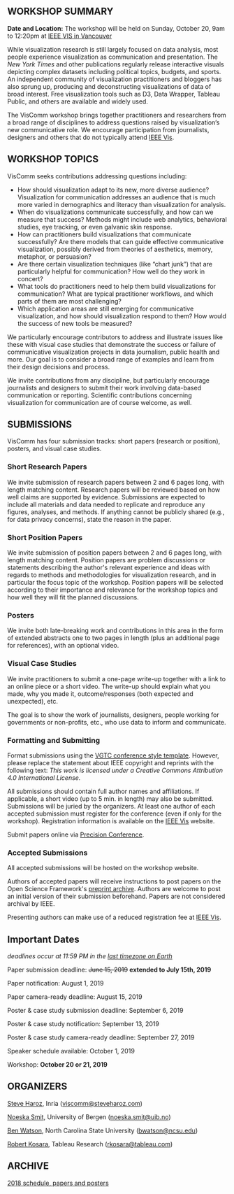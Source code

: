 ## WORKSHOP SUMMARY

**Date and Location:** The workshop will be held on Sunday, October 20, 9am to 12:20pm at [IEEE VIS in Vancouver](http://ieeevis.org/year/2019/welcome)

While visualization research is still largely focused on data analysis, most people experience visualization as communication and presentation. The _New York Times_ and other publications regularly release interactive visuals depicting complex datasets including political topics, budgets, and sports. An independent community of visualization practitioners and bloggers has also sprung up, producing and deconstructing visualizations of data of broad interest. Free visualization tools such as D3, Data Wrapper, Tableau Public, and others are available and widely used.

The VisComm workshop brings together practitioners and researchers from a broad range of disciplines to address questions raised by visualization’s new communicative role. We encourage participation from journalists, designers and others that do not typically attend [IEEE Vis](http://ieeevis.org/).

## WORKSHOP TOPICS

VisComm seeks contributions addressing questions including: 

- How should visualization adapt to its new, more diverse audience? Visualization for communication addresses an audience that is much more varied in demographics and literacy than visualization for analysis.
- When do visualizations communicate successfully, and how can we measure that success? Methods might include web analytics, behavioral studies, eye tracking, or even galvanic skin response.
- How can practitioners build visualizations that communicate successfully? Are there models that can guide effective communicative visualization, possibly derived from theories of aesthetics, memory, metaphor, or persuasion?
- Are there certain visualization techniques (like “chart junk”) that are particularly helpful for communication? How well do they work in concert?  
- What tools do practitioners need to help them build visualizations for communication? What are typical practitioner workflows, and which parts of them are most challenging? 
- Which application areas are still emerging for communicative visualization, and how should visualization respond to them? How would the success of new tools be measured?

We particularly encourage contributors to address and illustrate issues like these with visual case studies that demonstrate the success or failure of communicative visualization projects in data journalism, public health and more. Our goal is to consider a broad range of examples and learn from their design decisions and process.

We invite contributions from any discipline, but particularly encourage journalists and designers to submit their work involving data-based communication or reporting. Scientific contributions concerning visualization for communication are of course welcome, as well.

## SUBMISSIONS

VisComm has four submission tracks: short papers (research or position), posters, and visual case studies.

### Short Research Papers

We invite submission of research papers between 2 and 6 pages long, with length matching content. Research papers will be reviewed based on how well claims are supported by evidence. Submissions are expected to include all materials and data needed to replicate and reproduce any figures, analyses, and methods. If anything cannot be publicly shared (e.g., for data privacy concerns), state the reason in the paper.

### Short Position Papers

We invite submission of position papers between 2 and 6 pages long, with length matching content. Position papers are problem discussions or statements describing the author's relevant experience and ideas with regards to methods and methodologies for visualization research, and in particular the focus topic of the workshop. Position papers will be selected according to their importance and relevance for the workshop topics and how well they will fit the planned discussions.

### Posters

We invite both late-breaking work and contributions in this area in the form of extended abstracts one to two pages in length (plus an additional page for references), with an optional video.

### Visual Case Studies

We invite practitioners to submit a one-page write-up together with a link to an online piece or a short video. The write-up should explain what you made, why you made it, outcome/responses (both expected and unexpected), etc.

The goal is to show the work of journalists, designers, people working for governments or non-profits, etc., who use data to inform and communicate.

### Formatting and Submitting

Format submissions using the [VGTC conference style template](http://junctionpublishing.org/vgtc/Tasks/camera.html). However, please replace the statement about IEEE copyright and reprints with the following text: _This work is licensed under a Creative Commons Attribution 4.0 International License._

All submissions should contain full author names and affiliations. If applicable, a short video (up to 5 min. in length) may also be submitted. Submissions will be juried by the organizers. At least one author of each accepted submission must register for the conference (even if only for the workshop). Registration information is available on the [IEEE Vis](http://ieeevis.org/) website.

Submit papers online via [Precision Conference](https://new.precisionconference.com/submissions/vis19w). 

### Accepted Submissions

All accepted submissions will be hosted on the workshop website.

Authors of accepted papers will receive instructions to post papers on the Open Science Framework's [preprint archive](http://osf.io/preprints). Authors are welcome to post an initial version of their submission beforehand. Papers are not considered archival by IEEE.

Presenting authors can make use of a reduced registration fee at [IEEE Vis](http://ieeevis.org/).

## Important Dates

_deadlines occur at 11:59 PM in the [last timezone on Earth](https://www.google.com/search?q=time+in+baker+island)_

Paper submission deadline: ~~June 15, 2019~~ **extended to July 15th, 2019**

Paper notification: August 1, 2019

Paper camera-ready deadline: August 15, 2019

Poster & case study submission deadline: September 6, 2019

Poster & case study notification: September 13, 2019

Poster & case study camera-ready deadline: September 27, 2019

Speaker schedule available: October 1, 2019

Workshop: **October 20 or 21, 2019**

## ORGANIZERS

[Steve Haroz](http://steveharoz.com), Inria (viscomm@steveharoz.com)

[Noeska Smit](http://noeskasmit.com), University of Bergen (noeska.smit@uib.no)

[Ben Watson](https://watson.csc.ncsu.edu), North Carolina State University (bwatson@ncsu.edu)

[Robert Kosara](https://eagereyes.org/), Tableau Research (rkosara@tableau.com)

## ARCHIVE

[2018 schedule, papers and posters](/schedule-2018.html)


